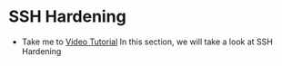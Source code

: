 # SSH Hardening
  - Take me to [Video Tutorial](https://kodekloud.com/courses/1378608/lectures/31704433)
 In this section, we will take a look at SSH Hardening
